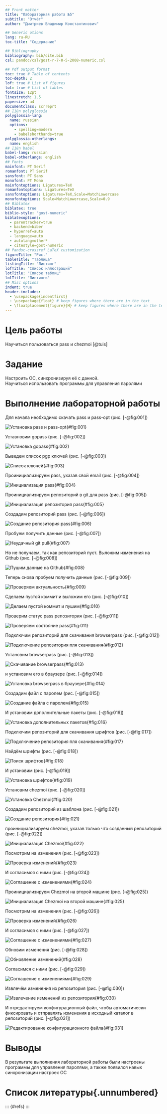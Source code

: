 ```yaml
---
## Front matter
title: "Лабораторная работа №5"
subtitle: "Отчёт"
author: "Дмитриев Владимир Константинович"

## Generic otions
lang: ru-RU
toc-title: "Содержание"

## Bibliography
bibliography: bib/cite.bib
csl: pandoc/csl/gost-r-7-0-5-2008-numeric.csl

## Pdf output format
toc: true # Table of contents
toc-depth: 2
lof: true # List of figures
lot: true # List of tables
fontsize: 12pt
linestretch: 1.5
papersize: a4
documentclass: scrreprt
## I18n polyglossia
polyglossia-lang:
  name: russian
  options:
	- spelling=modern
	- babelshorthands=true
polyglossia-otherlangs:
  name: english
## I18n babel
babel-lang: russian
babel-otherlangs: english
## Fonts
mainfont: PT Serif
romanfont: PT Serif
sansfont: PT Sans
monofont: PT Mono
mainfontoptions: Ligatures=TeX
romanfontoptions: Ligatures=TeX
sansfontoptions: Ligatures=TeX,Scale=MatchLowercase
monofontoptions: Scale=MatchLowercase,Scale=0.9
## Biblatex
biblatex: true
biblio-style: "gost-numeric"
biblatexoptions:
  - parentracker=true
  - backend=biber
  - hyperref=auto
  - language=auto
  - autolang=other*
  - citestyle=gost-numeric
## Pandoc-crossref LaTeX customization
figureTitle: "Рис."
tableTitle: "Таблица"
listingTitle: "Листинг"
lofTitle: "Список иллюстраций"
lotTitle: "Список таблиц"
lolTitle: "Листинги"
## Misc options
indent: true
header-includes:
  - \usepackage{indentfirst}
  - \usepackage{float} # keep figures where there are in the text
  - \floatplacement{figure}{H} # keep figures where there are in the text
---
```


# Цель работы

Научиться пользоваться pass и chezmoi [@tuis]

# Задание

Настроить ОС, синхронизируя её с данной.  
Научиться использовать программы для управления паролями 

# Выполнение лабораторной работы

Для начала необходимо скачать pass и pass-opt (рис. [-@fig:001])

![Установка pass и pass-opt](image/1.png){#fig:001}

Уставновим gopass (рис. [-@fig:002])

![Установка gopass](image/2.png){#fig:002}

Выведем список pgp ключей (рис. [-@fig:003])

![Список ключей](image/3.png){#fig:003}

Проинициализируем pass, указав свой email (рис. [-@fig:004])

![Инициализация pass](image/4.png){#fig:004}

Проинициализируем репозиторий в git для pass (рис. [-@fig:005])

![Инициализация репозитория pass](image/5.png){#fig:005}

Создадим репозиторий pass (рис. [-@fig:006])

![Создание репозитория pass](image/6.png){#fig:006}

Пробуем получить данные (рис. [-@fig:007])
 
![Неудачный git pull](image/7.png){#fig:007}

Но не получаем, так как репозиторий пуст. Выложим изменения на Github (рис. [-@fig:008])
 
![Пушим данные на Github](image/8.png){#fig:008}

Теперь снова пробуем получить данные (рис. [-@fig:009])
 
![Проверяем актуальность](image/9.png){#fig:009}

Сделаем пустой коммит и выложим его (рис. [-@fig:010])
 
![Делаем пустой коммит и пушим](image/10.png){#fig:010}

Проверим статус pass репозитория (рис. [-@fig:011])
 
![Проверяем состояние pass](image/11.png){#fig:011}

Подключим репозиторий для скачивания browserpass (рис. [-@fig:012])
 
![Подключение репозитория пля скачивания](image/12.png){#fig:012}

Установим browserpass (рис. [-@fig:013])
 
![Скачивание browserpass](image/13.png){#fig:013}

и установим его в браузере (рис. [-@fig:014])
 
![Установка browserpass в браузере](image/14.png){#fig:014}

Создадим файл с паролем (рис. [-@fig:015])
 
![Создание файла с паролем](image/15.png){#fig:015}

И установим дополнительные пакеты (рис. [-@fig:016])
 
![Установка дополнительных пакетов](image/16.png){#fig:016}

Подключим репозиторий для скачивания шрифтов (рис. [-@fig:017])
 
![Подключение репозитория пля скачивания](image/17.png){#fig:017}

Найдём шрифты (рис. [-@fig:018])
 
![Поиск шрифтов](image/18.png){#fig:018}

И установим (рис. [-@fig:019])
 
![Установка шрифтов](image/19.png){#fig:019}

Установим chezmoi (рис. [-@fig:020])
 
![Установка Chezmoi](image/20.png){#fig:020}

Создадим репозиторий из шаблона (рис. [-@fig:021])
 
![Создание репозитория](image/21.png){#fig:021}

проинициализируем chezmoi, указав только что созданный репозиторий (рис. [-@fig:022])
 
![Инициализация Chezmoi](image/22.png){#fig:022}

Посмотрим на изменения (рис. [-@fig:023])
 
![Проверка изменений](image/23.png){#fig:023}

И согласимся с ними (рис. [-@fig:024])
 
![Соглашение с изменениями](image/24.png){#fig:024}

Проинициализируем Chezmoi на второй машине (рис. [-@fig:025])
 
![Инициализация Chezmoi на второй машине](image/25.png){#fig:025}

Посмотрим на изменения (рис. [-@fig:026])
 
![Проверка изменений](image/26.png){#fig:026}

И согласимся с ними (рис. [-@fig:027])
 
![Соглашение с изменениями](image/27.png){#fig:027}

Обновим изменения (рис. [-@fig:028])
 
![Обновление изменений](image/28.png){#fig:028}

Согласимся с ними (рис. [-@fig:029])
 
![Соглашение с изменениями](image/29.png){#fig:029}

Извлечём изменения из репозитория (рис. [-@fig:030])
 
![Извлечение изменений из репозитория](image/30.png){#fig:030}

И отредактируем конфигурационный файл, чтобы автоматически фиксировать и отправлять изменения в исходный каталог в репозиторий (рис. [-@fig:031])
 
![Редактирование конфигурационного файла](image/31.png){#fig:031}

# Выводы

В результате выполнения лабораторной работы были настроены программы для управления паролями, а также появился навык синхронизации настроек ОС

# Список литературы{.unnumbered}

::: {#refs}
:::
